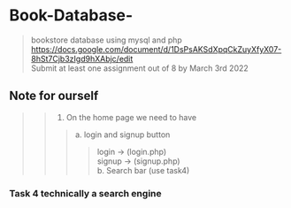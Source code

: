 # Book-Database-
>bookstore database using mysql and php <br />
>https://docs.google.com/document/d/1DsPsAKSdXpqCkZuyXfyX07-8hSt7Cjb3zIgd9hXAbjc/edit <br />
>Submit at least one assignment out of 8 by March 3rd 2022
## Note for ourself
>>1. On the home page we need to have 
>>>a. login and signup button 
>>>>login -> (login.php) <br/>
>>>>signup -> (signup.php)  <br/>
>>>b. Search bar (use task4)


### Task 4 technically a search engine 

